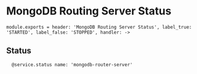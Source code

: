 
# MongoDB Routing Server Status

    module.exports = header: 'MongoDB Routing Server Status', label_true: 'STARTED', label_false: 'STOPPED', handler: ->

## Status

      @service.status name: 'mongodb-router-server'
